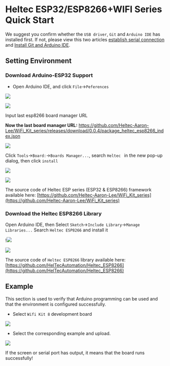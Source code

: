 # Heltec ESP32/ESP8266+WIFI Series Quick Start

We suggest you confirm whether the `USB driver`, `Git` and `Arduino IDE` has installed first. If not, please view this two articles [establish serial connection](https://heltec-automation-docs.readthedocs.io/en/latest/general/establish_serial_connection.html) and [Install Git and Arduino IDE](https://heltec-automation-docs.readthedocs.io/en/latest/general/how_to_install_git_and_arduino.html).

## Setting Environment

### Download Arduino-ESP32 Support

- Open Arduino IDE, and click `File`->`Peferences`

![](img/quick_start/01.png)

![](img/quick_start/02.png)

Input last esp8266 board manager URL

**Now the last board manager URL:**  https://github.com/Heltec-Aaron-Lee/WiFi_Kit_series/releases/download/0.0.4/package_heltec_esp8266_index.json

![](img/quick_start/03.png)

Click `Tools`->`Board:`->`Boards Manager...`, search `Heltec ` in the new pop-up dialog, then click `install`

![](img/quick_start/04.png)

![](img/quick_start/05.png)

The source code of Heltec ESP series (ESP32 & ESP8266) framework available here: [https://github.com/Heltec-Aaron-Lee/WiFi_Kit_series](https://github.com/Heltec-Aaron-Lee/WiFi_Kit_series)

### Download the Heltec ESP8266 Library

Open Arduino IDE, then Select `Sketch`->`Include Library`->`Manage Libraries...`
Search `Heltec ESP8266` and install it

!![](img/quick_start/06.png)

![](img/quick_start/07.png)

The source code of `Heltec ESP8266` library available here:[https://github.com/HelTecAutomation/Heltec_ESP8266](https://github.com/HelTecAutomation/Heltec_ESP8266)

## Example

This section is used to verify that Arduino programming can be used and that the environment is configured successfully.

- Select `Wifi Kit 8` development board

![](img/quick_start/08.png)

- Select the corresponding example and upload.

![](img/quick_start/09.png)

If the screen or serial port has output, it means that the board runs successfully!